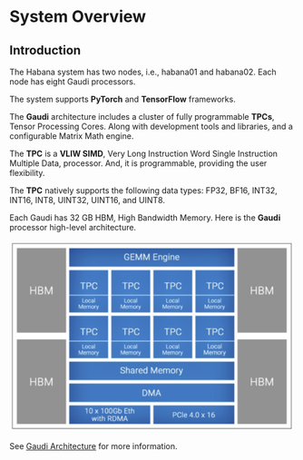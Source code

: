 # System Overview

## Introduction

The Habana system has two nodes, i.e., habana01 and habana02.
Each node has eight Gaudi processors.

The system supports **PyTorch** and **TensorFlow** frameworks.

The **Gaudi** architecture includes a cluster of fully programmable **TPCs**, Tensor Processing Cores.
Along with development tools and libraries, and a configurable Matrix Math engine.

The **TPC** is a **VLIW SIMD**, Very Long Instruction Word Single Instruction Multiple Data,
processor.  And, it is programmable, providing the user flexibility.

The **TPC** natively supports the following data types: FP32, BF16, INT32, INT16,
INT8, UINT32, UINT16, and UINT8.

Each Gaudi has 32 GB HBM, High Bandwidth Memory.
Here is the **Gaudi** processor high-level architecture.

![Gaudi Processor High-level Architecture](Gaudi-Architecture.png "Gaudi Processor High-level Architecture")

See [Gaudi Architecture](https://docs.habana.ai/en/latest/Gaudi_Overview/Gaudi_Architecture.html) for more information.
